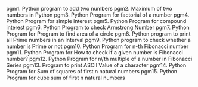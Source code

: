 pgm1. Python program to add two numbers
pgm2. Maximum of two numbers in Python
pgm3. Python Program for factorial of a number
pgm4. Python Program for simple interest
pgm5. Python Program for compound interest
pgm6. Python Program to check Armstrong Number
pgm7. Python Program for Program to find area of a circle
pgm8. Python program to print all Prime numbers in an Interval
pgm9. Python program to check whether a number is Prime or not
pgm10. Python Program for n-th Fibonacci number
pgm11. Python Program for How to check if a given number is Fibonacci number?
pgm12. Python Program for n\’th multiple of a number in Fibonacci Series
pgm13. Program to print ASCII Value of a character
pgm14. Python Program for Sum of squares of first n natural numbers
pgm15. Python Program for cube sum of first n natural numbers
